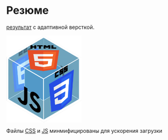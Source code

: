 <div style="text-align:center"></div>
<h1>Резюме</h1>

<a href="https://faustluck.github.io/MyCV/index.html">результат</a> с адаптивной версткой.

<img src="assets/image/preview.png" alt="drawing" style="width:200px; display: flex; align-self: center"/>

Файлы <a href="assets/styles">CSS</a> и <a href="assets/scripts">JS</a> минмифицированы для ускорения загрузки

</div>